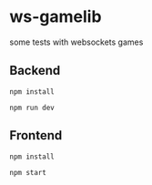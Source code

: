 # ws-gamelib
some tests with websockets games
## Backend
```
npm install
```

```
npm run dev
```



## Frontend
```
npm install
```

```
npm start
```
